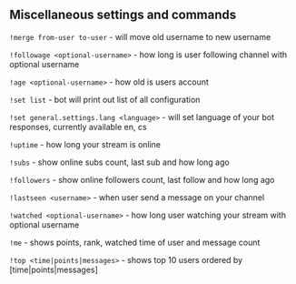 ## Miscellaneous settings and commands
`!merge from-user to-user` - will move old username to new username

`!followage <optional-username>` - how long is user following channel with optional username

`!age <optional-username>` - how old is users account

`!set list` - bot will print out list of all configuration

`!set general.settings.lang <language>` - will set language of your bot responses, currently available en, cs

`!uptime` - how long your stream is online

`!subs` - show online subs count, last sub and how long ago

`!followers` - show online followers count, last follow and how long ago

`!lastseen <username>` - when user send a message on your channel

`!watched <optional-username>` - how long user watching your stream with optional username

`!me` - shows points, rank, watched time of user and message count

`!top <time|points|messages>` - shows top 10 users ordered by [time|points|messages]